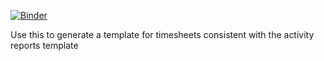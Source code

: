 
[![Binder](https://mybinder.org/badge_logo.svg)](https://mybinder.org/v2/gh/jmason-ebi/notebooks/master?filepath=generate_template%2F_GenerateTimesheetTemplate.ipynb)

Use this to generate a template for timesheets consistent with the activity reports template
